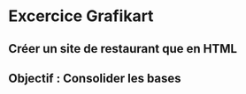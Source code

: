 # Excercice Grafikart

## Créer un site de restaurant que en HTML

## Objectif : Consolider les bases